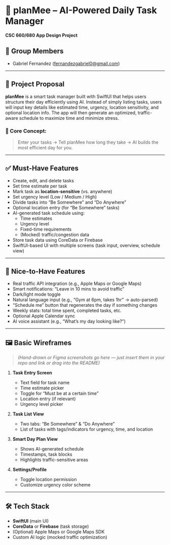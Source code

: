 # 🧠 planMee – AI-Powered Daily Task Manager
**CSC 660/680 App Design Project**

## 👥 Group Members
- Gabriel Fernandez (fernandezgabriel0@gmail.com)

---

## 📝 Project Proposal

**planMee** is a smart task manager built with SwiftUI that helps users structure their day efficiently using AI. Instead of simply listing tasks, users will input key details like estimated time, urgency, location sensitivity, and optional location info. The app will then generate an optimized, traffic-aware schedule to maximize time and minimize stress.

### 🎯 Core Concept:
> Enter your tasks → Tell planMee how long they take → AI builds the most efficient day for you.

---

## ✅ Must-Have Features
- Create, edit, and delete tasks
- Set time estimate per task
- Mark task as **location-sensitive** (vs. anywhere)
- Set urgency level (Low / Medium / High)
- Divide tasks into “Be Somewhere” and “Do Anywhere”
- Optional location entry (for “Be Somewhere” tasks)
- AI-generated task schedule using:
  - Time estimates
  - Urgency level
  - Fixed-time requirements
  - (Mocked) traffic/congestion data
- Store task data using CoreData or Firebase
- SwiftUI-based UI with multiple screens (task input, overview, schedule view)

---

## 🎁 Nice-to-Have Features
- Real traffic API integration (e.g., Apple Maps or Google Maps)
- Smart notifications: “Leave in 10 mins to avoid traffic”
- Dark/light mode toggle
- Natural language input (e.g., “Gym at 6pm, takes 1hr” → auto-parsed)
- “Schedule me” button that regenerates the day if something changes
- Weekly stats: total time spent, completed tasks, etc.
- Optional Apple Calendar sync
- AI voice assistant (e.g., “What’s my day looking like?”)

---

## 🖼️ Basic Wireframes
> *(Hand-drawn or Figma screenshots go here — just insert them in your repo and link or drag into the README)*

1. **Task Entry Screen**
   - Text field for task name
   - Time estimate picker
   - Toggle for “Must be at a certain time”
   - Location entry (if relevant)
   - Urgency level picker

2. **Task List View**
   - Two tabs: “Be Somewhere” & “Do Anywhere”
   - List of tasks with tags/indicators for urgency, time, and location

3. **Smart Day Plan View**
   - Shows AI-generated schedule
   - Timestamps, task blocks
   - Highlights traffic-sensitive areas

4. **Settings/Profile**
   - Toggle location permission
   - Customize urgency color scheme

---

## 🛠 Tech Stack
- **SwiftUI** (main UI)
- **CoreData** or **Firebase** (task storage)
- (Optional) Apple Maps or Google Maps SDK
- Custom AI logic (mocked traffic optimization)
